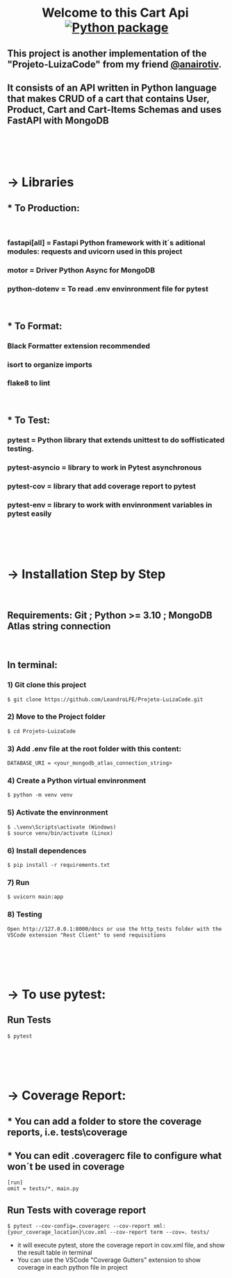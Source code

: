 #
# <center>Welcome to this Cart Api&nbsp;[![Python package](https://github.com/LeandroLFE/Projeto-LuizaCode/actions/workflows/python-package.yml/badge.svg)](https://github.com/LeandroLFE/Projeto-LuizaCode/actions/workflows/python-package.yml)</center>

## This project is another implementation of the "Projeto-LuizaCode" from my friend [@anairotiv](https://github.com/anairotiv/Projeto-LuizaCode).  
## It consists of an API written in Python language that makes CRUD of a cart that contains User, Product, Cart and Cart-Items Schemas and uses FastAPI with MongoDB


# &nbsp;
# -> Libraries

## * To Production:
&nbsp;
### fastapi[all] = Fastapi Python framework with it´s aditional modules: requests and uvicorn used in this project
### motor = Driver Python Async for MongoDB
### python-dotenv = To read .env envinronment file for pytest

&nbsp;
## * To Format: 
### Black Formatter extension recommended
### isort to organize imports
### flake8 to lint
&nbsp;


## * To Test:
### pytest = Python library that extends unittest to do soffisticated testing.
### pytest-asyncio = library to work in Pytest asynchronous
### pytest-cov = library that add coverage report to pytest
### pytest-env = library to work with envinronment variables in pytest easily

# &nbsp;
# -> Installation Step by Step
&nbsp;
## Requirements: Git ;  Python >= 3.10 ; MongoDB Atlas string connection
&nbsp;
## In terminal:
### 1) Git clone this project 
```
$ git clone https://github.com/LeandroLFE/Projeto-LuizaCode.git
```
### 2) Move to the Project folder
```
$ cd Projeto-LuizaCode
```
### 3) Add .env file at the root folder with this content:
```
DATABASE_URI = <your_mongodb_atlas_connection_string>
```
### 4) Create a Python virtual envinronment
```
$ python -m venv venv
```
### 5) Activate the envinronment
```
$ .\venv\Scripts\activate (Windows)
$ source venv/bin/activate (Linux)
```
### 6) Install dependences
```
$ pip install -r requirements.txt
```
### 7) Run
```
$ uvicorn main:app
```
### 8) Testing
```
Open http://127.0.0.1:8000/docs or use the http_tests folder with the VSCode extension "Rest Client" to send requisitions
```
# &nbsp;
# -> To use pytest:
## Run Tests
```
$ pytest
```
# &nbsp;
# -> Coverage Report:
## * You can add a folder to store the coverage reports, i.e. tests\coverage
## * You can edit .coveragerc file to configure what won´t be used in coverage
```
[run]
omit = tests/*, main.py
```
## Run Tests with coverage report
```
$ pytest --cov-config=.coveragerc --cov-report xml:{your_coverage_location}\cov.xml --cov-report term --cov=. tests/
```
* it will execute pytest, store the coverage report in cov.xml file, and show the result table in terminal
* You can use the VSCode "Coverage Gutters" extension to show coverage in each python file in project
